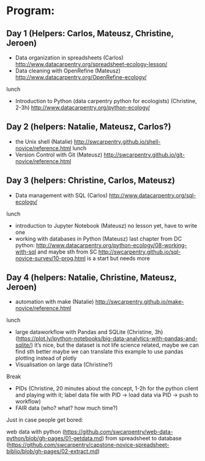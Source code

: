 # Program:

## Day 1 (Helpers: Carlos, Mateusz, Christine, Jeroen)
* Data organization in spreadsheets (Carlos)
    http://www.datacarpentry.org/spreadsheet-ecology-lesson/
* Data cleaning with OpenRefine (Mateusz)
    http://www.datacarpentry.org/OpenRefine-ecology/
    
lunch

* Introduction to Python (data carpentry python for ecologists)
  (Christine, 2-3h)
  http://www.datacarpentry.org/python-ecology/

## Day 2 (helpers: Natalie, Mateusz, Carlos?)
* the Unix shell (Natalie)
    http://swcarpentry.github.io/shell-novice/reference.html
lunch
* Version Control with Git (Mateusz)
    http://swcarpentry.github.io/git-novice/reference.html

## Day 3 (helpers: Christine, Carlos, Mateusz)
* Data management with SQL (Carlos)
    http://www.datacarpentry.org/sql-ecology/

lunch

* introduction to Jupyter Notebook (Mateusz)
    no lesson yet, have to write one
* working with databases in Python (Mateusz)
    last chapter from DC python:
    http://www.datacarpentry.org/python-ecology/08-working-with-sql
    and maybe sth from SC
    http://swcarpentry.github.io/sql-novice-survey/10-prog.html
    is a start but needs more

## Day 4 (helpers: Natalie, Christine, Mateusz, Jeroen)
* automation with make (Natalie)
    http://swcarpentry.github.io/make-novice/reference.html

lunch

* large dataworkflow with Pandas and SQLite (Christine, 3h) (https://plot.ly/ipython-notebooks/big-data-analytics-with-pandas-and-sqlite/)
it’s nice, but the dataset is not life science related, maybe we can find sth
better maybe we can translate this example to use pandas plotting instead of
plotly
* Visualisation on large data (Christine?)

Break

* PIDs (Christine, 20 minutes about the concept, 1-2h for the python client
  and playing with it; label data file with PID → load data via PID → push to workflow)
* FAIR data (who? what? how much time?)



Just in case people get bored:

web data with python (https://github.com/swcarpentry/web-data-python/blob/gh-pages/01-getdata.md)
from spreadsheet to database (https://github.com/swcarpentry/capstone-novice-spreadsheet-biblio/blob/gh-pages/02-extract.md)
